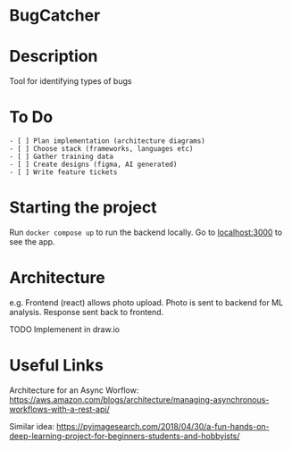 # BugCatcher

# Description

Tool for identifying types of bugs

# To Do

    - [ ] Plan implementation (architecture diagrams)
    - [ ] Choose stack (frameworks, languages etc)
    - [ ] Gather training data
    - [ ] Create designs (figma, AI generated)
    - [ ] Write feature tickets

# Starting the project

Run `docker compose up` to run the backend locally. Go to [localhost:3000](http://localhost:3000/) to see the app.

# Architecture

e.g. Frontend (react) allows photo upload. Photo is sent to backend for ML analysis. Response sent back to frontend.

TODO Implemenent in draw.io

# Useful Links

Architecture for an Async Worflow: https://aws.amazon.com/blogs/architecture/managing-asynchronous-workflows-with-a-rest-api/

Similar idea: https://pyimagesearch.com/2018/04/30/a-fun-hands-on-deep-learning-project-for-beginners-students-and-hobbyists/
